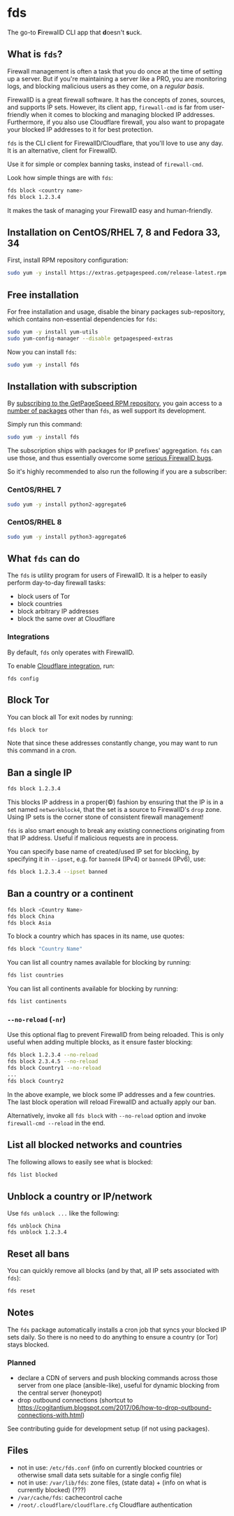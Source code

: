 # fds
 
The go-to **F**irewallD CLI app that **d**oesn't **s**uck.

## What is `fds`?
 
Firewall management is often a task that you do once at the time of setting up a server.
But if you're maintaining a server like a PRO, you are monitoring logs, and blocking malicious users as they come, on a *regular basis*.

FirewallD is a great firewall software. It has the concepts of zones, sources, and supports IP sets. 
However, its client app, `firewall-cmd` is far from user-friendly when it comes to blocking and managing blocked IP addresses.
Furthermore, if you also use Cloudflare firewall, you also want to propagate your blocked IP addresses to it for best protection.
 
`fds` is the CLI client for FirewallD/Cloudflare, that you'll love to use any day.
It is an alternative, client for FirewallD.

Use it for simple or complex banning tasks, instead of `firewall-cmd`.

Look how simple things are with `fds`:

```bash
fds block <country name>
fds block 1.2.3.4
```

It makes the task of managing your FirewallD easy and human-friendly.

## Installation on CentOS/RHEL 7, 8 and Fedora 33, 34

First, install RPM repository configuration:

```bash
sudo yum -y install https://extras.getpagespeed.com/release-latest.rpm
```

## Free installation

For free installation and usage, disable the binary packages sub-repository,
which contains non-essential dependencies for `fds`:

```bash
sudo yum -y install yum-utils
sudo yum-config-manager --disable getpagespeed-extras
```

Now you can install `fds`:

```bash
sudo yum -y install fds
```

## Installation with subscription

By [subscribing to the GetPageSpeed RPM repository](https://www.getpagespeed.com/repo-subscribe), you gain access to a [number of packages](https://extras.getpagespeed.com/redhat/8/x86_64/repoview/) other than `fds`, as well support its development.

Simply run this command:

```bash
sudo yum -y install fds
```

The subscription ships with packages for IP prefixes' aggregation.
`fds` can use those, and thus essentially overcome some [serious FirewallD bugs](https://fds.getpagespeed.com/en/latest/firewalld/).

So it's highly recommended to also run the following if you are a subscriber:

### CentOS/RHEL 7

```bash
sudo yum -y install python2-aggregate6
```

### CentOS/RHEL 8

```bash
sudo yum -y install python3-aggregate6
```




## What `fds` can do 

The `fds` is utility program for users of FirewallD. It is a helper to easily perform day-to-day 
firewall tasks:

* block users of Tor
* block countries
* block arbitrary IP addresses
* block the same over at Cloudflare

### Integrations

By default, `fds` only operates with FirewallD. 

To enable [Cloudflare integration](docs/cloudflare.md), run:
 
    fds config 

## Block Tor

You can block all Tor exit nodes by running:

```bash
fds block tor
```

Note that since these addresses constantly change, you may want to run this command in a cron.

## Ban a single IP

```bash
fds block 1.2.3.4
```

This blocks IP address in a proper(©) fashion by ensuring that the IP is in a set named `networkblock4`,
that the set is a source to FirewallD's `drop` zone. Using IP sets is the corner stone of consistent
firewall management!

`fds` is also smart enough to break any existing connections originating from that IP address.
Useful if malicious requests are in process.

You can specify base name of created/used IP set for blocking, by specifying it in `--ipset`, e.g.
for `banned4` (IPv4) or `banned4` (IPv6), use:

```bash
fds block 1.2.3.4 --ipset banned
```

## Ban a country or a continent

```bash
fds block <Country Name>
fds block China
fds block Asia
```

To block a country which has spaces in its name, use quotes:

```bash
fds block "Country Name"
```

You can list all country names available for blocking by running:

```bash
fds list countries
``` 

You can list all continents available for blocking by running:

```bash
fds list continents
``` 



### `--no-reload` (`-nr`)

Use this optional flag to prevent FirewallD from being reloaded.
This is only useful when adding multiple blocks, as it ensure faster blocking:

```bash
fds block 1.2.3.4 --no-reload
fds block 2.3.4.5 --no-reload
fds block Country1 --no-reload
...
fds block Country2
```

In the above example, we block some IP addresses and a few countries.
The last block operation will reload FirewallD and actually apply our ban.

Alternatively, invoke all `fds block` with `--no-reload` option and invoke `firewall-cmd --reload`
in the end.

## List all blocked networks and countries

The following allows to easily see what is blocked: 

```bash
fds list blocked
``` 

## Unblock a country or IP/network

Use `fds unblock ...` like the following:

```fds
fds unblock China
fds unblock 1.2.3.4
```

## Reset all bans

You can quickly remove all blocks (and by that, all IP sets associated with `fds`):

```bash
fds reset
```

## Notes

The `fds` package automatically installs a cron job that syncs your blocked IP sets daily.
So there is no need to do anything to ensure a country (or Tor) stays blocked.

### Planned

* declare a CDN of servers and push blocking commands across those server from one place (ansible-like), useful for dynamic blocking
from the central server (honeypot)
* drop outbound connections (shortcut to https://cogitantium.blogspot.com/2017/06/how-to-drop-outbound-connections-with.html) 

See contributing guide for development setup (if not using packages).

## Files

* not in use: `/etc/fds.conf` (info on currently blocked countries or otherwise small data sets suitable for a single config file)
* not in use: `/var/lib/fds`: zone files, (state data) + (info on what is currently blocked) (???)
* `/var/cache/fds`: cachecontrol cache
* `/root/.cloudflare/cloudflare.cfg` Cloudflare authentication
